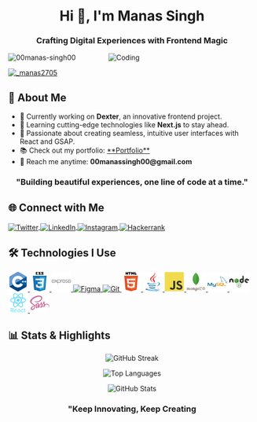 <h1 align="center">Hi 👋, I'm Manas Singh</h1>
<h3 align="center">Crafting Digital Experiences with Frontend Magic</h3>

<img align="right" width="300" alt="Coding" src="https://media3.giphy.com/media/v1.Y2lkPTc5MGI3NjExZG02ZDI5a3RyOWEwdTlsZTVicnhvamRsY2plczdwcDk4d2dnZWZldCZlcD12MV9pbnRlcm5hbF9naWZfYnlfaWQmY3Q9Zw/R03zWv5p1oNSQd91EP/giphy.gif">

<p align="left">
  <img src="https://komarev.com/ghpvc/?username=00manas-singh00&label=Profile%20views&color=0e75b6&style=flat" alt="00manas-singh00" />
</p>

<p align="left">
  <a href="https://twitter.com/_manas2705" target="blank">
    <img src="https://img.shields.io/twitter/follow/_manas2705?logo=twitter&style=for-the-badge" alt="_manas2705" />
  </a>
</p>

<h2>🚀 About Me</h2>
<ul>
  <li>🔧 Currently working on <b>Dexter</b>, an innovative frontend project.</li>
  <li>🌱 Learning cutting-edge technologies like <b>Next.js</b> to stay ahead.</li>
  <li>🎨 Passionate about creating seamless, intuitive user interfaces with React and GSAP.</li>
  <li>📚 Check out my portfolio: <a href="https://dev-manaz.netlify.app/">**Portfolio**</a></li>
  <li>📧 Reach me anytime: <b>00manassingh00@gmail.com</b></li>
</ul>

<h3 align="center">"Building beautiful experiences, one line of code at a time."</h3>

<h2>🌐 Connect with Me</h2>
<p align="left">
  <a href="https://twitter.com/_manas2705" target="blank">
    <img align="center" src="https://raw.githubusercontent.com/rahuldkjain/github-profile-readme-generator/master/src/images/icons/Social/twitter.svg" alt="Twitter" height="30" width="40" />
  </a>
  <a href="https://www.linkedin.com/in/manas-singh-877645252?utm_source=share&utm_campaign=share_via&utm_content=profile&utm_medium=android_app" target="blank">
    <img align="center" src="https://raw.githubusercontent.com/rahuldkjain/github-profile-readme-generator/master/src/images/icons/Social/linked-in-alt.svg" alt="LinkedIn" height="30" width="40" />
  </a>
  <a href="https://instagram.com/manas_singh2705" target="blank">
    <img align="center" src="https://raw.githubusercontent.com/rahuldkjain/github-profile-readme-generator/master/src/images/icons/Social/instagram.svg" alt="Instagram" height="30" width="40" />
  </a>
  <a href="https://www.hackerrank.com/manassingh2705" target="blank">
    <img align="center" src="https://raw.githubusercontent.com/rahuldkjain/github-profile-readme-generator/master/src/images/icons/Social/hackerrank.svg" alt="Hackerrank" height="30" width="40" />
  </a>
</p>

<h2>🛠️ Technologies I Use</h2>
<p align="left">
  <a href="https://www.w3schools.com/cpp/" target="_blank" rel="noreferrer">
    <img src="https://raw.githubusercontent.com/devicons/devicon/master/icons/cplusplus/cplusplus-original.svg" alt="C++" width="40" height="40" />
  </a>
  <a href="https://www.w3schools.com/css/" target="_blank" rel="noreferrer">
    <img src="https://raw.githubusercontent.com/devicons/devicon/master/icons/css3/css3-original-wordmark.svg" alt="CSS3" width="40" height="40" />
  </a>
  <a href="https://expressjs.com" target="_blank" rel="noreferrer">
    <img src="https://raw.githubusercontent.com/devicons/devicon/master/icons/express/express-original-wordmark.svg" alt="Express.js" width="40" height="40" />
  </a>
  <a href="https://www.figma.com/" target="_blank" rel="noreferrer">
    <img src="https://www.vectorlogo.zone/logos/figma/figma-icon.svg" alt="Figma" width="40" height="40" />
  </a>
  <a href="https://git-scm.com/" target="_blank" rel="noreferrer">
    <img src="https://www.vectorlogo.zone/logos/git-scm/git-scm-icon.svg" alt="Git" width="40" height="40" />
  </a>
  <a href="https://www.w3.org/html/" target="_blank" rel="noreferrer">
    <img src="https://raw.githubusercontent.com/devicons/devicon/master/icons/html5/html5-original-wordmark.svg" alt="HTML5" width="40" height="40" />
  </a>
  <a href="https://www.java.com" target="_blank" rel="noreferrer">
    <img src="https://raw.githubusercontent.com/devicons/devicon/master/icons/java/java-original.svg" alt="Java" width="40" height="40" />
  </a>
  <a href="https://developer.mozilla.org/en-US/docs/Web/JavaScript" target="_blank" rel="noreferrer">
    <img src="https://raw.githubusercontent.com/devicons/devicon/master/icons/javascript/javascript-original.svg" alt="JavaScript" width="40" height="40" />
  </a>
  <a href="https://www.mongodb.com/" target="_blank" rel="noreferrer">
    <img src="https://raw.githubusercontent.com/devicons/devicon/master/icons/mongodb/mongodb-original-wordmark.svg" alt="MongoDB" width="40" height="40" />
  </a>
  <a href="https://www.mysql.com/" target="_blank" rel="noreferrer">
    <img src="https://raw.githubusercontent.com/devicons/devicon/master/icons/mysql/mysql-original-wordmark.svg" alt="MySQL" width="40" height="40" />
  </a>
  <a href="https://nodejs.org" target="_blank" rel="noreferrer">
    <img src="https://raw.githubusercontent.com/devicons/devicon/master/icons/nodejs/nodejs-original-wordmark.svg" alt="Node.js" width="40" height="40" />
  </a>
  <a href="https://reactjs.org/" target="_blank" rel="noreferrer">
    <img src="https://raw.githubusercontent.com/devicons/devicon/master/icons/react/react-original-wordmark.svg" alt="React" width="40" height="40" />
  </a>
  <a href="https://sass-lang.com" target="_blank" rel="noreferrer">
    <img src="https://raw.githubusercontent.com/devicons/devicon/master/icons/sass/sass-original.svg" alt="Sass" width="40" height="40" />
  </a>
</p>

<h2>📊 Stats & Highlights</h2>
<p align="center">
  <img src="https://github-readme-streak-stats.herokuapp.com/?user=00Manas-Singh00&theme=radical" alt="GitHub Streak" />
</p>

<p align="center">
  <img src="https://github-readme-stats.vercel.app/api/top-langs/?username=00Manas-Singh00&layout=compact&theme=radical" alt="Top Languages" />
</p>

<p align="center">
  <img src="https://github-readme-stats.vercel.app/api?username=00Manas-Singh00&show_icons=true&theme=radical" alt="GitHub Stats" />
</p>


<h3 align="center">"Keep Innovating, Keep Creating
